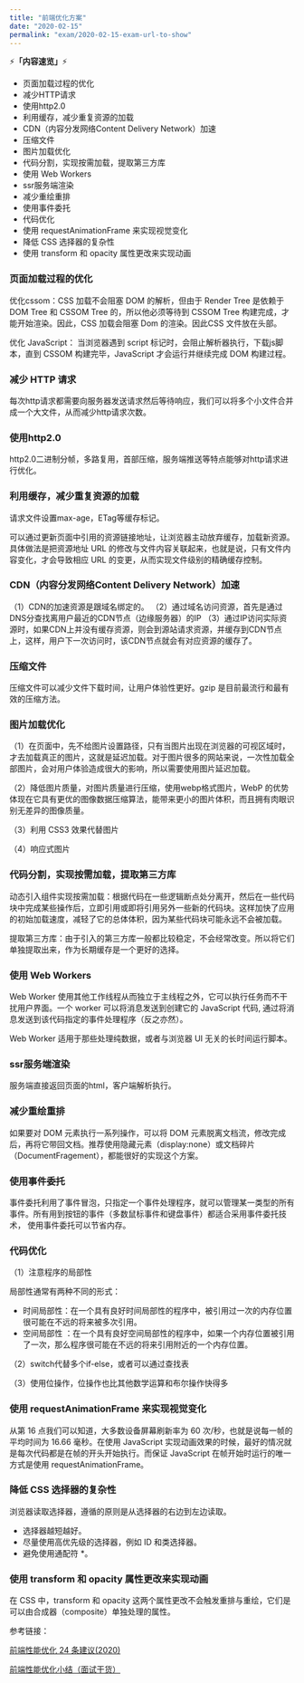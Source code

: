 ```yaml
---
title: "前端优化方案"
date: "2020-02-15"
permalink: "exam/2020-02-15-exam-url-to-show"
---
```


⚡<strong>「内容速览」</strong>⚡

- 页面加载过程的优化
- 减少HTTP请求
- 使用http2.0
- 利用缓存，减少重复资源的加载
- CDN（内容分发网络Content Delivery Network）加速
- 压缩文件
- 图片加载优化
- 代码分割，实现按需加载，提取第三方库
- 使用 Web Workers
- ssr服务端渲染
- 减少重绘重排
- 使用事件委托
- 代码优化
- 使用 requestAnimationFrame 来实现视觉变化
- 降低 CSS 选择器的复杂性
- 使用 transform 和 opacity 属性更改来实现动画


### 页面加载过程的优化
优化cssom：CSS 加载不会阻塞 DOM 的解析，但由于 Render Tree 是依赖于 DOM Tree 和 CSSOM Tree 的，所以他必须等待到 CSSOM Tree 构建完成，才能开始渲染。因此，CSS 加载会阻塞 Dom 的渲染。因此CSS 文件放在头部。

优化 JavaScript：
当浏览器遇到 script 标记时，会阻止解析器执行，下载js脚本，直到 CSSOM 构建完毕，JavaScript 才会运行并继续完成 DOM 构建过程。

### 减少 HTTP 请求
每次http请求都需要向服务器发送请求然后等待响应，我们可以将多个小文件合并成一个大文件，从而减少http请求次数。

### 使用http2.0
http2.0二进制分帧，多路复用，首部压缩，服务端推送等特点能够对http请求进行优化。

### 利用缓存，减少重复资源的加载
请求文件设置max-age，ETag等缓存标记。

可以通过更新页面中引用的资源链接地址，让浏览器主动放弃缓存，加载新资源。具体做法是把资源地址 URL 的修改与文件内容关联起来，也就是说，只有文件内容变化，才会导致相应 URL 的变更，从而实现文件级别的精确缓存控制。

### CDN（内容分发网络Content Delivery Network）加速
（1）CDN的加速资源是跟域名绑定的。
（2）通过域名访问资源，首先是通过DNS分查找离用户最近的CDN节点（边缘服务器）的IP
（3）通过IP访问实际资源时，如果CDN上并没有缓存资源，则会到源站请求资源，并缓存到CDN节点上，这样，用户下一次访问时，该CDN节点就会有对应资源的缓存了。

### 压缩文件
压缩文件可以减少文件下载时间，让用户体验性更好。gzip 是目前最流行和最有效的压缩方法。

### 图片加载优化
（1）在页面中，先不给图片设置路径，只有当图片出现在浏览器的可视区域时，才去加载真正的图片，这就是延迟加载。对于图片很多的网站来说，一次性加载全部图片，会对用户体验造成很大的影响，所以需要使用图片延迟加载。

（2）降低图片质量，对图片质量进行压缩，使用webp格式图片，WebP 的优势体现在它具有更优的图像数据压缩算法，能带来更小的图片体积，而且拥有肉眼识别无差异的图像质量。

（3）利用 CSS3 效果代替图片

（4）响应式图片

### 代码分割，实现按需加载，提取第三方库

动态引入组件实现按需加载：根据代码在一些逻辑断点处分离开，然后在一些代码块中完成某些操作后，立即引用或即将引用另外一些新的代码块。这样加快了应用的初始加载速度，减轻了它的总体体积，因为某些代码块可能永远不会被加载。 

提取第三方库：由于引入的第三方库一般都比较稳定，不会经常改变。所以将它们单独提取出来，作为长期缓存是一个更好的选择。

### 使用 Web Workers
Web Worker 使用其他工作线程从而独立于主线程之外，它可以执行任务而不干扰用户界面。一个 worker 可以将消息发送到创建它的 JavaScript 代码, 通过将消息发送到该代码指定的事件处理程序（反之亦然）。

Web Worker 适用于那些处理纯数据，或者与浏览器 UI 无关的长时间运行脚本。

### ssr服务端渲染
服务端直接返回页面的html，客户端解析执行。

### 减少重绘重排
如果要对 DOM 元素执行一系列操作，可以将 DOM 元素脱离文档流，修改完成后，再将它带回文档。推荐使用隐藏元素（display:none）或文档碎片（DocumentFragement），都能很好的实现这个方案。

### 使用事件委托
事件委托利用了事件冒泡，只指定一个事件处理程序，就可以管理某一类型的所有事件。所有用到按钮的事件（多数鼠标事件和键盘事件）都适合采用事件委托技术， 使用事件委托可以节省内存。

### 代码优化

（1）注意程序的局部性

局部性通常有两种不同的形式：

- 时间局部性：在一个具有良好时间局部性的程序中，被引用过一次的内存位置很可能在不远的将来被多次引用。
- 空间局部性 ：在一个具有良好空间局部性的程序中，如果一个内存位置被引用了一次，那么程序很可能在不远的将来引用附近的一个内存位置。

（2）switch代替多个if-else，或者可以通过查找表

（3）使用位操作，位操作也比其他数学运算和布尔操作快得多

### 使用 requestAnimationFrame 来实现视觉变化
从第 16 点我们可以知道，大多数设备屏幕刷新率为 60 次/秒，也就是说每一帧的平均时间为 16.66 毫秒。在使用 JavaScript 实现动画效果的时候，最好的情况就是每次代码都是在帧的开头开始执行。而保证 JavaScript 在帧开始时运行的唯一方式是使用 requestAnimationFrame。

### 降低 CSS 选择器的复杂性

浏览器读取选择器，遵循的原则是从选择器的右边到左边读取。

- 选择器越短越好。
- 尽量使用高优先级的选择器，例如 ID 和类选择器。
- 避免使用通配符 *。


### 使用 transform 和 opacity 属性更改来实现动画
在 CSS 中，transform 和 opacity 这两个属性更改不会触发重排与重绘，它们是可以由合成器（composite）单独处理的属性。


参考链接：

[前端性能优化 24 条建议(2020)](https://zhuanlan.zhihu.com/p/121056616)

[前端性能优化小结（面试干货）](https://zhuanlan.zhihu.com/p/115047733)






